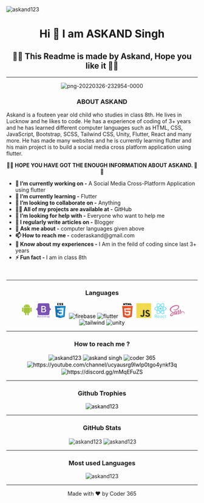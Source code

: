 <!DOCTYPE html>
<html>
  <head>
    <meta http-equiv="content-type" content="text/html; charset=utf-8" />
    <title>Readme</title>
    <style>
      a{
        color:black;
        text-decoration: none;
      }
    </style>
  </head>
  <body>
    <p align="left"> <img src="https://komarev.com/ghpvc/?username=askand123&label=Profile%20views&color=0e75b6&style=flat" alt="askand123" /> </p>
    <h1 align="center">Hi 👋 I am ASKAND Singh </h1>
    <h2 align="center">🙂🙂 This Readme is made by Askand, Hope you like it 🙂🙂</h2>
    <hr />
    <p align="center"><img width="100%" height="300px" src="https://i.ibb.co/3Y1V3tf/png-20220326-232954-0000.png" alt="png-20220326-232954-0000" border="0"></p>
    <h3 align="center">ABOUT ASKAND</h3>
    <p>Askand is a fouteen year old child who studies in class 8th. He lives in Lucknow and he likes to code. He has a experience of coding of 3+ years and he has learned different computer languages such as HTML, CSS, JavaScript, Bootstrap, SCSS, Tailwind CSS, Unity, Flutter, React and many more. He has made many websites and he is currently learning flutter and his main project is to build a social media cross platform application using flutter.</p><p align="center"><b>🤠🤠 HOPE YOU HAVE GOT THE ENOUGH INFORMATION ABOUT ASKAND. 🤠🤠</b></p>
    <ul>
      <li><b>🔭 I’m currently working on -</b> A Social Media Cross-Platform Application using flutter</li>
      <li><b>🌱 I’m currently learning -</b> Flutter</li>
      <li><b>👯 I’m looking to collaborate on -</b> Anything</li>
      <li><b>👨‍💻 All of my projects are available at -</b> <a href="https://github.com/Askand123">GitHub</a></li>
      <li><b>🤝 I’m looking for help with -</b> Everyone who want to help me</li>
      <li><b>📝 I regularly write articles on -</b> Blogger</li>
      <li><b>💬 Ask me about -</b> computer languages given above</li>
      <li><b>📫 How to reach me -</b> coderaskand@gmail.com</li>
      <li><b>📄 Know about my experiences -</b> I Am in the feild of coding since last 3+ years</li>
      <li><b>⚡ Fun fact - </b>I am in class 8th</li>
    </ul>
    <br />
    <hr />
    <h3 align="center">Languages</h3>
    <p align="center"> <a href="https://developer.android.com" target="_blank" rel="noreferrer"> <img src="https://raw.githubusercontent.com/devicons/devicon/master/icons/android/android-original-wordmark.svg" alt="android" width="40" height="40"/></a> <a href="https://getbootstrap.com" target="_blank" rel="noreferrer"> <img src="https://raw.githubusercontent.com/devicons/devicon/master/icons/bootstrap/bootstrap-plain-wordmark.svg" alt="bootstrap" width="40" height="40"/></a> <a href="https://www.w3schools.com/css/" target="_blank" rel="noreferrer"> <img src="https://raw.githubusercontent.com/devicons/devicon/master/icons/css3/css3-original-wordmark.svg" alt="css3" width="40" height="40"/></a> <a href="https://firebase.google.com/" target="_blank" rel="noreferrer"> <img src="https://www.vectorlogo.zone/logos/firebase/firebase-icon.svg" alt="firebase" width="40" height="40"/></a> <a href="https://flutter.dev" target="_blank" rel="noreferrer"> <img src="https://www.vectorlogo.zone/logos/flutterio/flutterio-icon.svg" alt="flutter" width="40" height="40"/></a> <a href="https://www.w3.org/html/" target="_blank" rel="noreferrer"> <img src="https://raw.githubusercontent.com/devicons/devicon/master/icons/html5/html5-original-wordmark.svg" alt="html5" width="40" height="40"/></a> <a href="https://developer.mozilla.org/en-US/docs/Web/JavaScript" target="_blank" rel="noreferrer"> <img src="https://raw.githubusercontent.com/devicons/devicon/master/icons/javascript/javascript-original.svg" alt="javascript" width="40" height="40"/></a> <a href="https://reactjs.org/" target="_blank" rel="noreferrer"> <img src="https://raw.githubusercontent.com/devicons/devicon/master/icons/react/react-original-wordmark.svg" alt="react" width="40" height="40"/></a> <a href="https://sass-lang.com" target="_blank" rel="noreferrer"> <img src="https://raw.githubusercontent.com/devicons/devicon/master/icons/sass/sass-original.svg" alt="sass" width="40" height="40"/></a> <a href="https://tailwindcss.com/" target="_blank" rel="noreferrer"> <img src="https://www.vectorlogo.zone/logos/tailwindcss/tailwindcss-icon.svg" alt="tailwind" width="40" height="40"/></a> <a href="https://unity.com/" target="_blank" rel="noreferrer"> <img src="https://www.vectorlogo.zone/logos/unity3d/unity3d-icon.svg" alt="unity" width="40" height="40"/></a> </p>
<hr />
  <h3 align="center">How to reach me ?</h3>
  <p align="center">
<a href="https://codepen.io/askand123" target="blank"><img align="center" src="https://raw.githubusercontent.com/rahuldkjain/github-profile-readme-generator/master/src/images/icons/Social/codepen.svg" alt="askand123" height="30" width="40" /></a>
<a href="https://www.linkedin.com/in/askand-singh-716465234/" target="blank"><img align="center" src="https://raw.githubusercontent.com/rahuldkjain/github-profile-readme-generator/master/src/images/icons/Social/linked-in-alt.svg" alt="askand singh" height="30" width="40" /></a>
<a href="https://stackoverflow.com/users/18511214/askand-singh" target="blank"><img align="center" src="https://raw.githubusercontent.com/rahuldkjain/github-profile-readme-generator/master/src/images/icons/Social/stack-overflow.svg" alt="coder 365" height="30" width="40" /></a>
<a href="https://youtube.com/channel/UCyaUsRG9LWLp0tgO4YNKF3Q" target="blank"><img align="center" src="https://raw.githubusercontent.com/rahuldkjain/github-profile-readme-generator/master/src/images/icons/Social/youtube.svg" alt="https://youtube.com/channel/ucyausrg9lwlp0tgo4ynkf3q" height="30" width="40" /></a>
<a href="https://discord.gg/CWT2bDfh4W" target="blank"><img align="center" src="https://raw.githubusercontent.com/rahuldkjain/github-profile-readme-generator/master/src/images/icons/Social/discord.svg" alt="https://discord.gg/mMqEFuZS" height="30" width="40" /></a>
</p>
<hr />
<h3 align="center">Github Trophies</h3>
<p align="center"> <a href="https://github.com/ryo-ma/github-profile-trophy"><img src="https://github-profile-trophy.vercel.app/?username=askand123" alt="askand123" /></a> </p>
<hr />
<h3 align="center">GitHub Stats</h3>
<p align="center">&nbsp;<img align="center" src="https://github-readme-stats.vercel.app/api?username=askand123&show_icons=true&locale=en" alt="askand123" />
<img align="center" src="https://github-readme-streak-stats.herokuapp.com/?user=askand123&" alt="askand123" /></p>
<hr />
<h3 align="center">Most used Languages</h3>
<p align="center"><img src="https://github-readme-stats.vercel.app/api/top-langs?username=askand123&show_icons=true&locale=en&layout=compact" alt="askand123" /></p>
<hr />
<p align="center">Made with ❤ by Coder 365</p>
</body>
</html>
